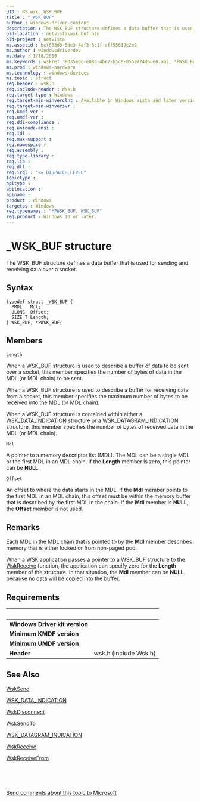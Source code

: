 ```yaml
---
UID : NS:wsk._WSK_BUF
title : "_WSK_BUF"
author : windows-driver-content
description : The WSK_BUF structure defines a data buffer that is used for sending and receiving data over a socket.
old-location : netvista\wsk_buf.htm
old-project : netvista
ms.assetid : bef653d3-5de3-4af3-8c1f-cff55619e2e9
ms.author : windowsdriverdev
ms.date : 1/18/2018
ms.keywords : wskref_38d35e0c-e08d-4be7-b5c8-0559774d5de0.xml, *PWSK_BUF, netvista.wsk_buf, wsk/PWSK_BUF, WSK_BUF, WSK_BUF structure [Network Drivers Starting with Windows Vista], wsk/WSK_BUF, _WSK_BUF, PWSK_BUF structure pointer [Network Drivers Starting with Windows Vista], PWSK_BUF
ms.prod : windows-hardware
ms.technology : windows-devices
ms.topic : struct
req.header : wsk.h
req.include-header : Wsk.h
req.target-type : Windows
req.target-min-winverclnt : Available in Windows Vista and later versions of the Windows operating   systems.
req.target-min-winversvr : 
req.kmdf-ver : 
req.umdf-ver : 
req.ddi-compliance : 
req.unicode-ansi : 
req.idl : 
req.max-support : 
req.namespace : 
req.assembly : 
req.type-library : 
req.lib : 
req.dll : 
req.irql : "<= DISPATCH_LEVEL"
topictype : 
apitype : 
apilocation : 
apiname : 
product : Windows
targetos : Windows
req.typenames : "*PWSK_BUF, WSK_BUF"
req.product : Windows 10 or later.
---
```


# _WSK_BUF structure
The WSK_BUF structure defines a data buffer that is used for sending and receiving data over a
  socket.

## Syntax
````
typedef struct _WSK_BUF {
  PMDL   Mdl;
  ULONG  Offset;
  SIZE_T Length;
} WSK_BUF, *PWSK_BUF;
````

## Members


`Length`

When a WSK_BUF structure is used to describe a buffer of data to be sent over a socket, this
     member specifies the number of bytes of data in the MDL (or MDL chain) to be sent.
     

When a WSK_BUF structure is used to describe a buffer for receiving data from a socket, this member
     specifies the maximum number of bytes to be received into the MDL (or MDL chain).

When a WSK_BUF structure is contained within either a 
     <a href="..\wsk\ns-wsk-_wsk_data_indication.md">WSK_DATA_INDICATION</a> structure or a 
     <a href="..\wsk\ns-wsk-_wsk_datagram_indication.md">WSK_DATAGRAM_INDICATION</a> structure,
     this member specifies the number of bytes of received data in the MDL (or MDL chain).

`Mdl`

A pointer to a memory descriptor list (MDL). The MDL can be a single MDL or the first MDL in an
     MDL chain. If the 
     <b>Length</b> member is zero, this pointer can be <b>NULL</b>.

`Offset`

An offset to where the data starts in the MDL. If the 
     <b>Mdl</b> member points to the first MDL in an MDL chain, this offset must be within the memory buffer
     that is described by the first MDL in the chain. If the 
     <b>Mdl</b> member is <b>NULL</b>, the 
     <b>Offset</b> member is not used.

## Remarks
Each MDL in the MDL chain that is pointed to by the 
    <b>Mdl</b> member describes memory that is either locked or from non-paged pool.

When a WSK application passes a pointer to a WSK_BUF structure to the 
    <a href="..\wsk\nc-wsk-pfn_wsk_receive.md">WskReceive</a> function, the application can
    specify zero for the 
    <b>Length</b> member of the structure. In that situation, the 
    <b>Mdl</b> member can be <b>NULL</b> because no data will be copied into the buffer.

## Requirements
| &nbsp; | &nbsp; |
| ---- |:---- |
| **Windows Driver kit version** |  |
| **Minimum KMDF version** |  |
| **Minimum UMDF version** |  |
| **Header** | wsk.h (include Wsk.h) |

## See Also

<a href="..\wsk\nc-wsk-pfn_wsk_send.md">WskSend</a>

<a href="..\wsk\ns-wsk-_wsk_data_indication.md">WSK_DATA_INDICATION</a>

<a href="..\wsk\nc-wsk-pfn_wsk_disconnect.md">WskDisconnect</a>

<a href="..\wsk\nc-wsk-pfn_wsk_send_to.md">WskSendTo</a>

<a href="..\wsk\ns-wsk-_wsk_datagram_indication.md">WSK_DATAGRAM_INDICATION</a>

<a href="..\wsk\nc-wsk-pfn_wsk_receive.md">WskReceive</a>

<a href="..\wsk\nc-wsk-pfn_wsk_receive_from.md">WskReceiveFrom</a>

 

 

<a href="mailto:wsddocfb@microsoft.com?subject=Documentation%20feedback [netvista\netvista]:%20WSK_BUF structure%20 RELEASE:%20(1/18/2018)&amp;body=%0A%0APRIVACY STATEMENT%0A%0AWe use your feedback to improve the documentation. We don't use your email address for any other purpose, and we'll remove your email address from our system after the issue that you're reporting is fixed. While we're working to fix this issue, we might send you an email message to ask for more info. Later, we might also send you an email message to let you know that we've addressed your feedback.%0A%0AFor more info about Microsoft's privacy policy, see http://privacy.microsoft.com/en-us/default.aspx." title="Send comments about this topic to Microsoft">Send comments about this topic to Microsoft</a>